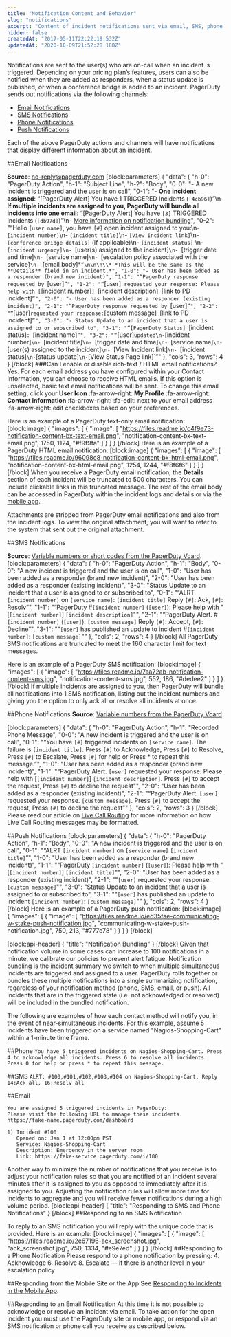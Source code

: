 ```yaml
---
title: "Notification Content and Behavior"
slug: "notifications"
excerpt: "Content of incident notifications sent via email, SMS, phone call and push"
hidden: false
createdAt: "2017-05-11T22:22:19.532Z"
updatedAt: "2020-10-09T21:52:28.188Z"
---
```

Notifications are sent to the user(s) who are on-call when an incident is triggered. Depending on your pricing plan’s features, users can also be notified when they are added as responders, when a status update is published, or when a conference bridge is added to an incident. PagerDuty sends out notifications via the following channels:

- [Email Notifications](#section-email-notifications)
- [SMS Notifications](#section-sms-notifications)
- [Phone Notifications](#section-phone-notifications)
- [Push Notifications](#section-push-notifications)

Each of the above PagerDuty actions and channels will have notifications that display different information about an incident.

##Email Notifications

**Source**: no-reply@pagerduty.com
[block:parameters]
{
  "data": {
    "h-0": "PagerDuty Action",
    "h-1": "Subject Line",
    "h-2": "Body",
    "0-0": "- A new incident is triggered and the user is on call",
    "0-1": "- **One incident assigned**: “[PagerDuty Alert] You have 1 TRIGGERED Incidents (`[4cb96]`)”\n- **If multiple incidents are assigned to you, PagerDuty will bundle all incidents into one email**: “[PagerDuty Alert] You have `[3]` TRIGGERED Incidents (`[db97d]`)”\n- [More information on notification bundling](#section-notification-bundling)",
    "0-2": "“Hello `[user name]`, you have `[#]` open incident assigned to you:\n- `[incident number]`\n- `[incident title]`\n- `[View Incident link]`\n- `[conference bridge details]` (if applicable)\n- `[incident status]` \n- `[incident urgency]\n- `[user(s) assigned to the incident]`\n- `[trigger date and time]`\n- `[service name]`\n- `[escalation policy associated with the service]`\n- `[email body]*`”\n\n\n\\* *This will be the same as the **Details** field in an incident.*",
    "1-0": "- User has been added as a responder (brand new incident)",
    "1-1": "“PagerDuty response requested by `[user]`”",
    "1-2": "“`[user]` requested your response: Please help with [`[incident number]`] `[incident description]` `[link to PD incident]`”",
    "2-0": "- User has been added as a responder (existing incident)",
    "2-1": "“PagerDuty response requested by `[user]`”",
    "2-2": "“`[user]` requested your response: `[custom message]` `[link to PD incident]`”",
    "3-0": "- Status Update to an incident that a user is assigned to or subscribed to",
    "3-1": "“[PagerDuty Status] `[incident status]`: `[incident name]`”",
    "3-2": "“`[user]` updated\n- `[incident number]`\n- `[incident title]`\n- `[trigger date and time]`\n- `[service name]`\n- `[user(s) assigned to the incident]`\n- `[View Incident link]`\n- `[incident status]` \n- `[status update]` \n- `[View Status Page link]`”"
  },
  "cols": 3,
  "rows": 4
}
[/block]
###Can I enable or disable rich-text / HTML email notifications?
Yes. For each email address you have configured within your Contact Information, you can choose to receive HTML emails. If this option is unselected, basic text email notifications will be sent. To change this email setting, click your **User Icon** :fa-arrow-right: **My Profile** :fa-arrow-right: **Contact Information** :fa-arrow-right: :fa-edit: next to your email address :fa-arrow-right: edit checkboxes based on your preferences. 

Here is an example of a PagerDuty text-only email notification:
[block:image]
{
  "images": [
    {
      "image": [
        "https://files.readme.io/c4f9e73-notification-content-bx-text-email.png",
        "notification-content-bx-text-email.png",
        1750,
        1124,
        "#f9f9fa"
      ]
    }
  ]
}
[/block]
Here is an example of a PagerDuty HTML email notification:
[block:image]
{
  "images": [
    {
      "image": [
        "https://files.readme.io/96098c8-notification-content-bx-html-email.png",
        "notification-content-bx-html-email.png",
        1254,
        1244,
        "#f8f6f6"
      ]
    }
  ]
}
[/block]
When you receive a PagerDuty email notification, the **Details** section of each incident will be truncated to 500 characters. You can include clickable links in this truncated message. The rest of the email body can be accessed in PagerDuty within the incident logs and details or via the [mobile app](/docs/mobile-app#section-mobile-app-walkthrough).

Attachments are stripped from PagerDuty email notifications and also from the incident logs. To view the original attachment, you will want to refer to the system that sent out the original attachment.

##SMS Notifications

**Source**: [Variable numbers or short codes from the PagerDuty Vcard](https://support.pagerduty.com/docs/notification-phone-numbers).
[block:parameters]
{
  "data": {
    "h-0": "PagerDuty Action",
    "h-1": "Body",
    "0-0": "A new incident is triggered and the user is on call",
    "1-0": "User has been added as a responder (brand new incident)",
    "2-0": "User has been added as a responder (existing incident)",
    "3-0": "Status Update to an incident that a user is assigned to or subscribed to",
    "0-1": "“ALRT `[incident number]` on `[service name]`: `[incident title]` Reply `[#]`: Ack, `[#]`: Resolv”",
    "1-1": "“PagerDuty #`[incident number]` (`[user]`): Please help with \"[`[incident number]`] `[incident description]`\"",
    "2-1": "“PagerDuty Alert. #`[incident number]` (`[user]`): `[custom message]` Reply `[#]`: Accept, `[#]`: Decline”",
    "3-1": "\"`[user]` has published an update to incident #`[incident number]`: `[custom message]`\""
  },
  "cols": 2,
  "rows": 4
}
[/block]
All PagerDuty SMS notifications are truncated to meet the 160 character limit for text messages.

Here is an example of a PagerDuty SMS notification:
[block:image]
{
  "images": [
    {
      "image": [
        "https://files.readme.io/7aa72ab-notification-content-sms.jpg",
        "notification-content-sms.jpg",
        552,
        186,
        "#dedee2"
      ]
    }
  ]
}
[/block]
If multiple incidents are assigned to you, then PagerDuty will bundle all notifications into 1 SMS notification, listing out the incident numbers and giving you the option to only ack all or resolve all incidents at once.

##Phone Notifications
**Source**: [Variable numbers from the PagerDuty Vcard](https://support.pagerduty.com/docs/notification-phone-numbers).

[block:parameters]
{
  "data": {
    "h-0": "PagerDuty Action",
    "h-1": "Recorded Phone Message",
    "0-0": "A new incident is triggered and the user is on call",
    "0-1": "“You have `[#]` triggered incidents on `[service name]`. The failure is `[incident title]`. Press `[#]` to Acknowledge, Press `[#]` to Resolve, Press `[#]` to Escalate, Press `[#]` for help or Press * to repeat this message.”",
    "1-0": "User has been added as a responder (brand new incident)",
    "1-1": "“PagerDuty Alert. `[user]` requested your response. Please help with [`[incident number]`] `[incident description]`. Press `[#]` to accept the request, Press `[#]` to decline the request\"",
    "2-0": "User has been added as a responder (existing incident)",
    "2-1": "“PagerDuty Alert. `[user]` requested your response. `[custom message]`. Press `[#]` to accept the request, Press `[#]` to decline the request”"
  },
  "cols": 2,
  "rows": 3
}
[/block]
Please read our article on [Live Call Routing](https://support.pagerduty.com/docs/live-call-routing) for more information on how Live Call Routing messages may be formatted.

##Push Notifications
[block:parameters]
{
  "data": {
    "h-0": "PagerDuty Action",
    "h-1": "Body",
    "0-0": "A new incident is triggered and the user is on call",
    "0-1": "“ALRT `[incident number]` on `[service name]` `[incident title]`”",
    "1-0": "User has been added as a responder (brand new incident)",
    "1-1": "“PagerDuty `[incident number]` (`[user]`): Please help with \"[`[incident number]`] `[incident title]`\"",
    "2-0": "User has been added as a responder (existing incident)",
    "2-1": "\"`[user]` requested your response. `[custom message]`\"",
    "3-0": "Status Update to an incident that a user is assigned to or subscribed to",
    "3-1": "\"`[user]` has published an update to incident `[incident number]`: `[custom message]`\""
  },
  "cols": 2,
  "rows": 4
}
[/block]
Here is an example of a PagerDuty push notification:
[block:image]
{
  "images": [
    {
      "image": [
        "https://files.readme.io/ed35fae-communicating-w-stake-push-notification.jpg",
        "communicating-w-stake-push-notification.jpg",
        750,
        213,
        "#777c78"
      ]
    }
  ]
}
[/block]

[block:api-header]
{
  "title": "Notification Bundling"
}
[/block]
Given that notification volume in some cases can increase to 100 notifications in a minute, we calibrate our policies to prevent alert fatigue. Notification bundling is the incident summary we switch to when multiple simultaneous incidents are triggered and assigned to a user. PagerDuty rolls together or bundles these multiple notifications into a single summarizing notification, regardless of your notification method (phone, SMS, email, or push). All incidents that are in the triggered state (i.e. not acknowledged or resolved) will be included in the bundled notification.

The following are examples of how each contact method will notify you, in the event of near-simultaneous incidents. For this example, assume 5 incidents have been triggered on a service named "Nagios-Shopping-Cart" within a 1-minute time frame.

##Phone
`You have 5 triggered incidents on Nagios-Shopping-Cart. Press 4 to acknowledge all incidents. Press 6 to resolve all incidents. Press 0 for help or press * to repeat this message.`

##SMS
`ALRT: #100,#101,#102,#103,#104 on Nagios-Shopping-Cart. Reply 14:Ack all, 16:Resolv all`

##Email
```
You are assigned 5 triggered incidents in PagerDuty:
Please visit the following URL to manage these incidents.
https://fake-name.pagerduty.com/dashboard

1) Incident #100
   Opened on: Jan 1 at 12:00pm PST
   Service: Nagios-Shopping-Cart
   Description: Emergency in the server room
   Link: https://fake-service.pagerduty.com/i/100
```
Another way to minimize the number of notifications that you receive is to adjust your notification rules so that you are notified of an incident several minutes after it is assigned to you as opposed to immediately after it is assigned to you. Adjusting the notification rules will allow more time for incidents to aggregate and you will receive fewer notifications during a high volume period.
[block:api-header]
{
  "title": "Responding to SMS and Phone Notifications"
}
[/block]
##Responding to an SMS Notification

To reply to an SMS notification you will reply with the unique code that is provided. Here is an example:
[block:image]
{
  "images": [
    {
      "image": [
        "https://files.readme.io/2e67196-ack_screenshot.jpg",
        "ack_screenshot.jpg",
        750,
        1334,
        "#e9e7ed"
      ]
    }
  ]
}
[/block]
##Responding to a Phone Notification
Please respond to a phone notification by pressing:
4. Acknowledge
6. Resolve
8. Escalate — if there is another level in your escalation policy

##Responding from the Mobile Site or the App
See [Responding to Incidents in the Mobile App](/docs/mobile-app#section-responding-to-incidents-in-the-mobile-app).

##Responding to an Email Notification
At this time it is not possible to acknowledge or resolve an incident via email. To take action for the open incident you must use the PagerDuty site or mobile app, or respond via an SMS notification or phone call you receive as described below.